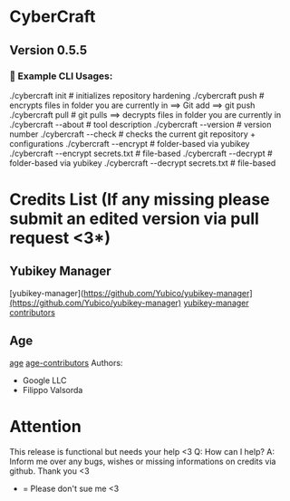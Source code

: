 # CyberCraft


## Version 0.5.5

### 🧪 Example CLI Usages:

./cybercraft init         # initializes repository hardening
./cybercraft push                 # encrypts files in folder you are currently in ==> Git add ==> git push
./cybercraft pull                 # git pulls ==> decrypts files in folder you are currently in
./cybercraft --about              # tool description
./cybercraft --version            # version number
./cybercraft --check              # checks the current git repository + configurations
./cybercraft --encrypt            # folder-based via yubikey
./cybercraft --encrypt secrets.txt  # file-based
./cybercraft --decrypt            # folder-based via yubikey
./cybercraft --decrypt secrets.txt  # file-based


# Credits List (If any missing please submit an edited version via pull request <3*)
## Yubikey Manager
[yubikey-manager](https://github.com/Yubico/yubikey-manager](https://github.com/Yubico/yubikey-manager)
[yubikey-manager contributors](https://github.com/Yubico/yubikey-manager/graphs/contributors)
## Age
[age](https://github.com/FiloSottile/age)
[age-contributors](https://github.com/FiloSottile/age/graphs/contributors)
 Authors:
 - Google LLC
 - Filippo Valsorda

# Attention
This release is functional but needs your help <3
Q: How can I help?
A: Inform me over any bugs, wishes or missing informations on credits via github. Thank you <3


* = Please don't sue me <3
